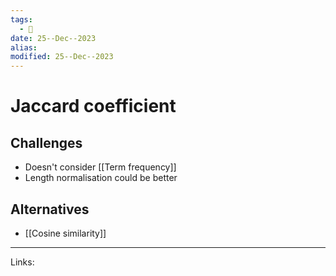 ```yaml
---
tags:
  - 🌱
date: 25--Dec--2023
alias: 
modified: 25--Dec--2023
---
```

# Jaccard coefficient
## Challenges
- Doesn't consider [[Term frequency]]
- Length normalisation could be better
## Alternatives
- [[Cosine similarity]]

---
Links:

